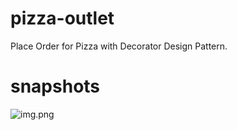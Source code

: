 # pizza-outlet
Place Order for Pizza with Decorator Design Pattern.

# snapshots
![img.png](img.png)